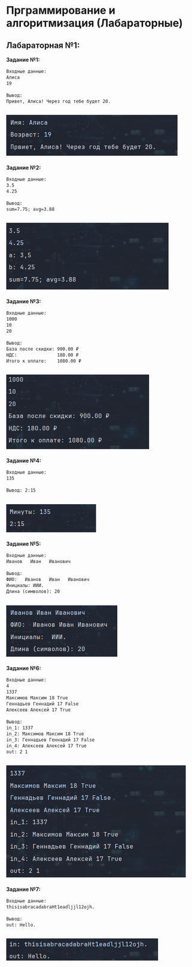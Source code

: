 <h1>Прграммирование и алгоритмизация (Лабараторные)</h1>

<h2>Лабараторная №1:</h2>

**Задание №1:**
```
Входные данные:
Алиса
19

Вывод:
Привет, Алиса! Через год тебе будет 20.
```
![exe1!](/images/lab01/exe1.png)
-------------------------------------------
**Задание №2:**
```
Входные данные:
3.5
4.25

Вывод:
sum=7.75; avg=3.88
```
![exe2!](/images/lab01/exe2.png)
-------------------------------------------
**Задание №3:**
```
Входные данные:
1000
10
20

Вывод: 
База после скидки: 900.00 ₽
НДС:               180.00 ₽
Итого к оплате:    1080.00 ₽
```
![exe3!](/images/lab01/exe3.png)
-------------------------------------------
**Задание №4:**
```
Входные данные:
135

Вывод: 2:15
```
![exe4!](/images/lab01/exe4.png)
-------------------------------------------
**Задание №5:**
```
Входные данные:
Иванов   Иван   Иванович

Вывод:
ФИО:   Иванов   Иван   Иванович  
Инициалы: ИИИ.
Длина (символов): 20
```
![exe5!](/images/lab01/exe5.png)
-------------------------------------------
**Задание №6:**
```
Входные данные:
4
1337
Максимов Максим 18 True
Геннадьев Геннадий 17 False
Алексеев Алексей 17 True

Вывод:
in_1: 1337
in_2: Максимов Максим 18 True
in_3: Геннадьев Геннадий 17 False
in_4: Алексеев Алексей 17 True
out: 2 1
```
![exe6!](/images/lab01/exe6.png)
-------------------------------------------
**Задание №7:**
```
Входные данные:
thisisabracadabraHt1eadljjl12ojh.

Вывод:
out: Hello.
```
![exe7!](/images/lab01/exe7.png)
-------------------------------------------
